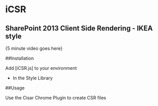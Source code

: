 # iCSR
## SharePoint 2013 Client Side Rendering - IKEA style

{5 minute video goes here}

##Installation

Add [iCSR.js] to your environment

* In the Style Library

##Usage

Use the Cisar Chrome Plugin to create CSR files
